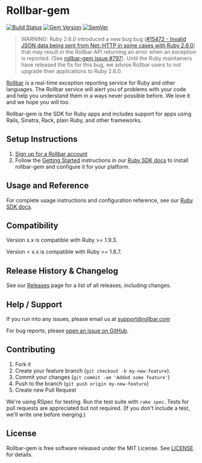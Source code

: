# Rollbar-gem
[![Build Status](https://api.travis-ci.org/rollbar/rollbar-gem.svg?branch=master)](https://travis-ci.org/rollbar/rollbar-gem/branches)
[![Gem Version](https://badge.fury.io/rb/rollbar.svg)](http://badge.fury.io/rb/rollbar)
[![SemVer](https://api.dependabot.com/badges/compatibility_score?dependency-name=rollbar&package-manager=bundler&version-scheme=semver&target-version=latest)](https://dependabot.com/compatibility-score.html?dependency-name=rollbar&package-manager=bundler&version-scheme=semver&new-version=latest)

> WARNING: Ruby 2.6.0 introduced a new bug bug ([#15472 -
Invalid JSON data being sent from Net::HTTP in some cases with Ruby 2.6.0](https://bugs.ruby-lang.org/issues/15472)) that may result in the Rollbar API returning an error when an exception is reported.  (See [rollbar-gem issue #797](https://github.com/rollbar/rollbar-gem/issues/797)).
> Until the Ruby maintainers have released the fix for this bug, we advise Rollbar users to not upgrade their applications to Ruby 2.6.0.



[Rollbar](https://rollbar.com) is a real-time exception reporting service for Ruby and other languages. The Rollbar service will alert you of problems with your code and help you understand them in a ways never possible before. We love it and we hope you will too.

Rollbar-gem is the SDK for Ruby apps and includes support for apps using Rails, Sinatra, Rack, plain Ruby, and other frameworks.

## Setup Instructions

1. [Sign up for a Rollbar account](https://rollbar.com/signup)
2. Follow the [Getting Started](https://docs.rollbar.com/docs/ruby#section-getting-started) instructions in our [Ruby SDK docs](https://docs.rollbar.com/docs/ruby) to install rollbar-gem and configure it for your platform.

## Usage and Reference

For complete usage instructions and configuration reference, see our [Ruby SDK docs](https://docs.rollbar.com/docs/ruby).

## Compatibility

Version x.x is compatible with Ruby >= 1.9.3.

Version < x.x is compatible with Ruby >= 1.8.7.

## Release History & Changelog

See our [Releases](https://github.com/rollbar/rollbar-gem/releases) page for a list of all releases, including changes.

## Help / Support

If you run into any issues, please email us at [support@rollbar.com](mailto:support@rollbar.com)

For bug reports, please [open an issue on GitHub](https://github.com/rollbar/rollbar-gem/issues/new).

## Contributing

1. Fork it
2. Create your feature branch (```git checkout -b my-new-feature```).
3. Commit your changes (```git commit -am 'Added some feature'```)
4. Push to the branch (```git push origin my-new-feature```)
5. Create new Pull Request

We're using RSpec for testing. Run the test suite with ```rake spec```. Tests for pull requests are appreciated but not required. (If you don't include a test, we'll write one before merging.)

## License
Rollbar-gem is free software released under the MIT License. See [LICENSE](LICENSE) for details.
